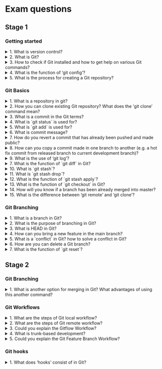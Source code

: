 # Exam questions

## Stage 1

### Getting started

<details>
<summary>1. What is version control?</summary>

> **Answer:**
> Version control is a system that records changes to a file or set of files over time
> so that you can recall specific versions later.

</details>

</details>

<details>
<summary>2. What is Git?</summary>

> **Answer:**
> GIT is a distributed version control system and source code management
> (SCM) system with an emphasis to handle small and large projects with
> speed and efficiency.

</details>

<details>
<summary>3. How to check if Git installed and how to get help on various Git commands?</summary>

> **Answer:**
> On the terminal/cmd using `git version` command; it will show the installed Git's version. Using command `git help`;
> we can display the list of commands supported by the git. Using `git help %COMMAND_NAME%` we can get the detailed
> information about specific Git command; on windows it will be displayed in the web-browser but on Mac/Linux it
> will be displayed on the terminal itself. Command `git help -a` gives a subcommands list.

</details>

<details>
<summary>4. What is the function of ‘git config’?</summary>

> **Answer:**
> The `git config` command is a convenient way to set configuration options for your Git installation.
> Behavior of a repository, user info, preferences etc. can be defined.

</details>

<details>
<summary>5. What is the process for creating a Git repository?</summary>

> **Answer:**
> If you want to create a repository in Git then you need to run the command `git init`. With this command
> .git repository you can create a directory in the project directory.

</details>

### Git Basics

<details>
<summary>1. What is a repository in git?</summary>

> **Answer:**
> A repository contains a directory named .git, where git keeps all of
> its metadata for the repository. The content of the .git directory are
> private to git.

</details>

<details>
<summary>2. How you can clone existing Git repository? What does the 'git clone' command mean?</summary>

> **Answer:**
> Cloning a Git repository means we can create a local copy of the code
> provided by the developer. You can simply do it with a command line:
> git clone git://github.com/facebook/facebook-ios-sdk.git . and we can
> have the code in the facebook-ios-sdk directory.

</details>

<details>
<summary>3. What is a commit in the Git terms?</summary>

> **Answer:**
> A commit is the group of
>
> * Saved changes to the Git repository
> * This impacts history
> * Uniquely identified by a SHA-1 hash

</details>

<details>
<summary>4. What is `git status` is used for?</summary>

> **Answer:**
> `git status` shows you the difference between the working directory and the index.

</details>

<details>
<summary>5. What is `git add` is used for?</summary>

> **Answer:**
> `git add` adds file changes in your existing directory to your index.

</details>

<details>
<summary>6. What is commit message?</summary>

> **Answer:**
> Commit message is a feature of Git which appears when you commit a change. Git provides you a text editor where
> you can enter the modifications made in commits.

</details>

<details>
<summary>7. How do you revert a commit that has already been pushed and made public?</summary>

> **Answer:**
> One or more commits can be reverted through the use of `git revert`. This command, in essence,
> creates a new commit with patches that cancel out the changes introduced in specific commits.
> In case the commit that needs to be reverted has already been published or changing the repository history is not an
> option, `git revert` can be used to revert commits. Running the following command will revert the last two commits:
> `git revert HEAD~2..HEAD`. Alternatively, one can always checkout the state of a particular commit from the past,
> and commit it anew.

</details>

<details>
<summary>8. How can you copy a commit made in one branch to another (e.g. a hot fix commit from released branch to current development branch)?</summary>

> **Answer:**
> You need to use the cherry-pick command. It provides the possibility
> to play back an existing commit to your current location/branch. So
> you need to switch to the target branch (e.g. `git checkout`
> development) and call `git cherry-pick` {hash of that commit}. In spite
> of applying the same changes, it will be a new commit with a new hash
> because the changes are applied to a different destination.

</details>

<details>
<summary>9. What is the use of ‘git log’?</summary>

> **Answer:**
> To find specific commits in your project history- by author, date, content or history `git log` is used.

</details>

<details>
<summary>7. What is the function of `git diff` in Git?</summary>

> **Answer:**
> `git diff` shows the changes between commits, commit and working tree etc.

</details>

<details>
<summary>10. What is `git stash`?</summary>

> **Answer:**
> `git stash` takes the current state of the working directory and index and puts in on the stack for later and
> gives you back a clean working directory. So in case if you are in the middle of something and need
> to jump over to the other job, and at the same time you don’t want to lose your current edits then you can use
> `git stash`.

</details>

<details>
<summary>11. What is `git stash drop`?</summary>

> **Answer:**
> When you are finished with working on the stashed item or want to remove the list then you can use
> `git stash drop \[-q|--quiet] \[\<stash>]`. This will ensure that the item that is last added by default or
> any particular item can be removed from the argument.

</details>

<details>
<summary>12. What is the function of `git stash apply`?</summary>

> **Answer:**
> When you want to continue working where you have left your work, `git stash apply` command is used to bring back
> the saved changes onto the working directory.

</details>

<details>
<summary>13. What is the function of `git checkout` in Git?</summary>

> **Answer:**
> `git checkout` command is used for update directories or specific files in your working tree with those from another
> branch without merging it in the whole branch.

</details>

<details>
<summary>14. How will you know if a branch has been already merged into master?</summary>

> **Answer:**
>
> * `git branch --merged` lists the branches that have been merged into the current branch
> * `git branch --no-merged` lists the branches that have not been merged

</details>

<details>
<summary>15. What is the difference between ‘git remote’ and ‘git clone’?</summary>

> **Answer:**
> `git remote add` just creates an entry in your Git config that specifies a name for a particular URL.
> While, `git clone` creates a new Git repository by copying and existing one located at the URI.

</details>

### Git Branching

<details>
<summary>1. What is a branch in Git?</summary>

> **Answer:**
> Branches can be thought of as a timeline with commits. By default, the
> master branch is the main, primary branch that we usually work with.
> HEAD is a pointer to the last commit on the current branch. Remote is
> simply a refine, or a pointer, to a related repository somewhere
> that's not local and that could be within local network or enterprise
> network or somewhere out on the internet. Some examples of places that
> might be hosting remote repositories would include GitHub, Gitlab,
> Bitbucket etc.

</details>

<details>
<summary>2. What is the purpose of branching in Git?</summary>

> **Answer:**
> The purpose of branching in Git is that you can create your own branch and jump between those branches.
> It will allow you to go to your previous work keeping your recent work intact.

</details>

<details>
<summary>3. What is HEAD in Git?</summary>

> **Answer:**
> In Git, this is a pointer to the local branch you’re currently on.

</details>

<details>
<summary>4. How can you bring a new feature in the main branch?</summary>

> **Answer:**
> To bring a new feature in the main branch, you can use a command `git merge` or `git pull command`.

</details>

<details>
<summary>5. What is a `conflict` in Git? how to solve a conflict in Git?</summary>

> **Answer:**
> A conflict arises when the commit that has to be merged has some
> change in one place, and the current commit also has a change at the
> same place. Git will not be able to predict which change should take
> precedence.
>
> To resolve the conflict in Git, edit the files to fix the conflicting
> changes and then add the resolved files by running `git add` after
> that to commit the repaired merge, run `git commit`. Git remembers
> that you are in the middle of a merger, so it sets the parents of the
> commit correctly.

</details>

<details>
<summary>6. How are you can delete a Git branch?</summary>

> **Answer:**
> Once your development branch is merged into the main branch, you don’t
> need development branch. To delete a branch use, the command `git branch –d [head]`.
> To delete a remote branch you need to run command `git push :origin BRANC_NAME`.

</details>

<details>
<summary>7. What is the function of `git reset`?</summary>

> **Answer:**
> The function of `git reset` is to reset your index as well as the working directory to the state of your last commit.

</details>

## Stage 2

### Git Branching

<details>
<summary>1. What is another option for merging in Git? What advantages of using this another command?</summary>

> **Answer:**
> There is a command `git rebase`. In simple words, `git rebase` allows one to move the first commit of a
> branch to a new starting location. For example, if a feature branch was created from master, and since then
> the master branch has received new commits, `git rebase` can be used to move the feature branch to the
> tip of master. The command effectively will replay the changes made in the feature branch at the tip of master,
> allowing conflicts to be resolved in the process. When done with care, this will allow the feature branch to be
> merged into master with relative ease and sometimes as a simple fast-forward operation.

</details>

### Git Workflows

<details>
<summary>1. What are the steps of Git local workflow?</summary>

> **Answer:**
>
> * For starting local, we initialize our current working project
>     directory using 'git init' or 'git init your-project-name'(this will
>     create a new directory with provided your-project-name as working
>     directory) command and on the GitHub site set up your GitHub
>     repository.
> * Now in the local working directory, we do changes (either
>     adding/editing files etc)
> * Then we're going to 'stage' our changes using the "git add" command
> * Then commit our changes that are in the staging area using the 'git
>     commit -m your custom message here'
> * Setup a remote repository (origin) using command 'git remote add
>     origin <git@github.com>:User/UserRepo.git' (you can change it later
>     using command 'git remote set-url origin
>     <git@github.com>:User/UserRepo.git')
> * Once we're ready to collaborate with others on the main repository,
>     we'll push our changes up to our remote repository on GitHub(or the
>     hosted remote repository) using command 'git push -u origin master';
>     here -u is upstream(use it only for first push command just once),
>     origin is remote name and master is the branch's name.
> * Once everyone else had pushed their changes to the remote
>     repository,then we'll do a pull from the remote repository to our
>     local git repository using 'git pull' or 'git pull remote-name
>     branch-name' command
> * Later on whenever doing new working the local repo; do 'git pull'
>     and then start new work.

</details>

<details>
<summary>2. What are the steps of Git remote workflow?</summary>

> **Answer:**
>
> * On the GitHub set up your remote GitHub repository
> * Then do a Git's clone using 'git clone' command to create a new
>     repository on our local system.
> * Now in the local working directory we do changes(either
>     adding/editing files etc)
> * Then we're going to 'stage' our changes using the "git add" command
> * Then commit your changes that are in the staging area using the 'git
>     commit -m your custom message here'
> * Setup a remote repository(origin) using command 'git remote add
>     origin <git@github.com>:User/UserRepo.git' (you can change it later
>     using command 'git remote set-url origin
>     <git@github.com>:User/UserRepo.git')
> * Once we are ready to collaborate with others on the main repository,
>     we'll push our changes up to our remote repository on GitHub(or the
>     hosted remote repository) using command 'git push -u origin master';
>     here -u is upstream(use it only for first push command just once),
>     origin is remote name and master is the branch's name.
> * One everyone else had pushed their changes to the remote
>     repository,then we'll do a pull from remote repository to our local
>     Git repository using 'git pull' or 'git pull remote-name
>     branch-name' command
> * Later on whenever doing new working the local repo; do 'git pull'
>     and then start new work.

</details>

<details>
<summary>3. Could you explain the Gitflow Workflow?</summary>

> **Answer:**
> Gitflow workflow employs two parallel long-running branches to record
> the history of the project, master and develop:
>
> * Master - is always ready to be released on LIVE, with everything
>     fully tested and approved (production-ready).
> * Hotfix - Maintenance or “hotfix” branches are used to quickly patch
>     production releases. Hotfix branches are a lot like release branches
>     and feature branches except they're based on master instead of
>     develop.
> * Develop - is the branch to which all feature branches are merged and
>     where all tests are performed. Only when everything’s been
>     thoroughly checked and fixed it can be merged to the master.
> * Feature - Each new feature should reside in its own branch, which can be pushed to the develop branch as their parent one.
>
> ![Gitflow](../assets/image1.svg)

</details>

<details>
<summary>4. What is trunk-based development?</summary>

> **Answer:**
> Trunk-based development is a version control management practice where developers merge small, frequent updates to a core “trunk” or main branch. It’s a common practice among DevOps teams and part of the DevOps lifecycle since it streamlines merging and integration phases. In fact, trunk-based development is a required practice of CI/CD. Developers can create short-lived branches with a few small commits compared to other long-lived feature branching strategies. As codebase complexity and team size grow, trunk-based development helps keep production releases flowing.
> ![Gitflow](../assets/image3.png)

</details>

<details>
<summary>5. Could you explain the Git Feature Branch Workflow?</summary>

> **Answer:**
> The core idea behind the Feature Branch Workflow is that all feature development should take place in a dedicated branch instead of the master branch. This encapsulation makes it easy for multiple developers to work on a particular feature without disturbing the main codebase. It also means the master branch will never contain broken code, which is a huge advantage for continuous integration environments.
> ![Git Feature Branch Workflow](../assets/image2.svg)

</details>

### Git hooks

<details>
<summary>1. What does ‘hooks’ consist of in Git?</summary>

> **Answer:**
> This directory consists of Shell scripts which are activated after running the corresponding Git commands.
> For example, Git will try to execute the post-commit script after you run a commit.

</details>
